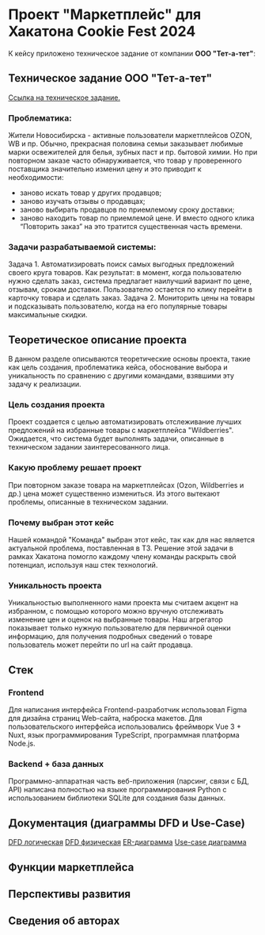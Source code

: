 # **Проект "Маркетплейс" для Хакатона Cookie Fest 2024**
К кейсу приложено техническое задание от компании __ООО "Тет-а-тет"__:
## __Техническое задание ООО "Тет-а-тет"__
[Ссылка на техническое задание.](https://docs.google.com/document/d/13FuwL3TOWsvzXE24evj188eex9dDCm3RIU3KN1NVCrI/edit?tab=t.0)
### Проблематика:
Жители Новосибирска - активные пользователи маркетплейсов OZON, WB и пр.
Обычно, прекрасная половина семьи заказывает любимые марки освежителей для белья, зубных паст и пр. бытовой химии. Но при повторном заказе часто обнаруживается, что товар у проверенного поставщика значительно изменил цену и это приводит к необходимости:
- заново искать товар у других продавцов;
- заново изучать отзывы о продавцах;
- заново выбирать продавцов по приемлемому сроку доставки;
- заново находить товар по приемлемой цене.
И вместо одного клика “Повторить заказ” на это тратится существенная часть времени.
### Задачи разрабатываемой системы:
Задача 1. Автоматизировать поиск самых выгодных предложений своего круга товаров.  Как результат: в момент, когда пользователю нужно сделать заказ,  система предлагает наилучший вариант по цене, отзывам, срокам доставки. Пользователю остается по клику перейти в карточку товара и сделать заказ.
Задача 2. Мониторить цены на товары и подсказывать пользователю, когда на его популярные товары максимальные скидки.
## __Теоретическое описание проекта__
В данном разделе описываются теоретические основы проекта, такие как цель создания, проблематика кейса, обоснование выбора и уникальность по сравнению с другими командами, взявшими эту задачу к реализации.
### __Цель создания проекта__
Проект создается с целью автоматизировать отслеживание лучших предложений на избранные товары с маркетплейса "Wildberries". Ожидается, что система будет выполнять задачи, описанные в техническом задании заинтересованного лица.
### __Какую проблему решает проект__
При повторном заказе товара на маркетплейсах (Ozon, Wildberries и др.) цена может существенно измениться. Из этого вытекают проблемы, описанные в техническом задании. 
### __Почему выбран этот кейс__
Нашей командой "Команда" выбран этот кейс, так как для нас является актуальной проблема, поставленная в ТЗ. Решение этой задачи в рамках Хакатона помогло каждому члену команды раскрыть свой потенциал, используя наш стек технологий.
### __Уникальность проекта__
Уникальностью выполненного нами проекта мы считаем акцент на избранном, с помощью которого можно вручную отслеживать изменение цен и оценок на выбранные товары. Наш агрегатор показывает только нужную пользователю для первичной оценки информацию, для получения подробных сведений о товаре пользователь может перейти по url на сайт продавца.
## __Стек__
### Frontend
Для написания интерфейса Frontend-разработчик использовал Figma для дизайна страниц Web-сайта, наброска макетов. Для пользовательского интерфейса использовались фреймворк Vue 3 + Nuxt, язык программирования TypeScript, программная платформа Node.js. 
### Backend + база данных
Программно-аппаратная часть веб-приложения (парсинг, связи с БД, API) написана полностью на языке программирования Python с использованием библиотеки SQLite для создания базы данных.
## __Документация (диаграммы DFD и Use-Case)__
[DFD логическая](DFD-логическая.jpg)
[DFD физическая](DFD-физическая.jpg)
[ER-диаграмма](er.jpg)
[Use-case диаграмма](use-case.jpg)
## __Функции маркетплейса__
## __Перспективы развития__
## __Сведения об авторах__
